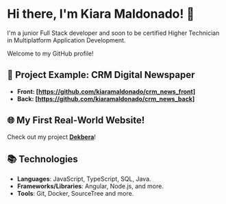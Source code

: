 # Hi there, I'm Kiara Maldonado! 👋

I'm a junior Full Stack developer and soon to be certified Higher Technician in Multiplatform Application Development. 

Welcome to my GitHub profile! 

## 🚀 Project Example: CRM Digital Newspaper
- **Front: [https://github.com/kiaramaldonado/crm_news_front]**
- **Back: [https://github.com/kiaramaldonado/crm_news_back]**

## 🌐 My First Real-World Website!
Check out my project **[Dekbera](https://dekbera.es)**!

## 📚 Technologies
- **Languages**: JavaScript, TypeScript, SQL, Java.
- **Frameworks/Libraries**: Angular, Node.js, and more.
- **Tools**: Git, Docker, SourceTree and more.
